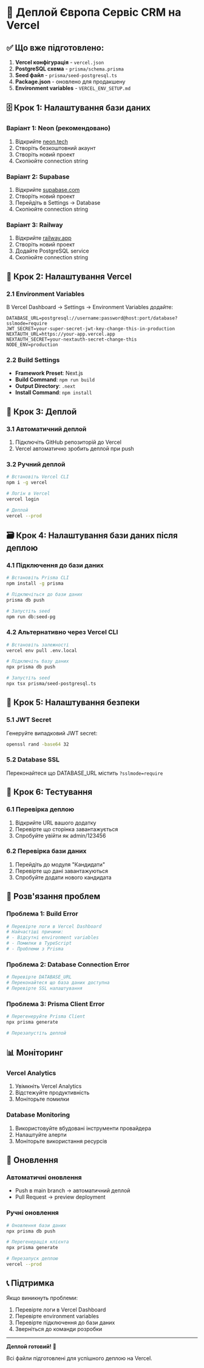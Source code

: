 # 🚀 Деплой Європа Сервіс CRM на Vercel

## ✅ **Що вже підготовлено:**

1. **Vercel конфігурація** - `vercel.json`
2. **PostgreSQL схема** - `prisma/schema.prisma`
3. **Seed файл** - `prisma/seed-postgresql.ts`
4. **Package.json** - оновлено для продакшену
5. **Environment variables** - `VERCEL_ENV_SETUP.md`

## 🗄️ **Крок 1: Налаштування бази даних**

### Варіант 1: Neon (рекомендовано)
1. Відкрийте [neon.tech](https://neon.tech)
2. Створіть безкоштовний акаунт
3. Створіть новий проект
4. Скопіюйте connection string

### Варіант 2: Supabase
1. Відкрийте [supabase.com](https://supabase.com)
2. Створіть новий проект
3. Перейдіть в Settings → Database
4. Скопіюйте connection string

### Варіант 3: Railway
1. Відкрийте [railway.app](https://railway.app)
2. Створіть новий проект
3. Додайте PostgreSQL service
4. Скопіюйте connection string

## 🔧 **Крок 2: Налаштування Vercel**

### 2.1 Environment Variables
В Vercel Dashboard → Settings → Environment Variables додайте:

```
DATABASE_URL=postgresql://username:password@host:port/database?sslmode=require
JWT_SECRET=your-super-secret-jwt-key-change-this-in-production
NEXTAUTH_URL=https://your-app.vercel.app
NEXTAUTH_SECRET=your-nextauth-secret-change-this
NODE_ENV=production
```

### 2.2 Build Settings
- **Framework Preset**: Next.js
- **Build Command**: `npm run build`
- **Output Directory**: `.next`
- **Install Command**: `npm install`

## 🚀 **Крок 3: Деплой**

### 3.1 Автоматичний деплой
1. Підключіть GitHub репозиторій до Vercel
2. Vercel автоматично зробить деплой при push

### 3.2 Ручний деплой
```bash
# Встановіть Vercel CLI
npm i -g vercel

# Логін в Vercel
vercel login

# Деплой
vercel --prod
```

## 🗃️ **Крок 4: Налаштування бази даних після деплою**

### 4.1 Підключення до бази даних
```bash
# Встановіть Prisma CLI
npm install -g prisma

# Підключіться до бази даних
prisma db push

# Запустіть seed
npm run db:seed-pg
```

### 4.2 Альтернативно через Vercel CLI
```bash
# Встановіть залежності
vercel env pull .env.local

# Підключіть базу даних
npx prisma db push

# Запустіть seed
npx tsx prisma/seed-postgresql.ts
```

## 🔐 **Крок 5: Налаштування безпеки**

### 5.1 JWT Secret
Генеруйте випадковий JWT secret:
```bash
openssl rand -base64 32
```

### 5.2 Database SSL
Переконайтеся що DATABASE_URL містить `?sslmode=require`

## 🧪 **Крок 6: Тестування**

### 6.1 Перевірка деплою
1. Відкрийте URL вашого додатку
2. Перевірте що сторінка завантажується
3. Спробуйте увійти як admin/123456

### 6.2 Перевірка бази даних
1. Перейдіть до модуля "Кандидати"
2. Перевірте що дані завантажуються
3. Спробуйте додати нового кандидата

## 🐛 **Розв'язання проблем**

### Проблема 1: Build Error
```bash
# Перевірте логи в Vercel Dashboard
# Найчастіші причини:
# - Відсутні environment variables
# - Помилки в TypeScript
# - Проблеми з Prisma
```

### Проблема 2: Database Connection Error
```bash
# Перевірте DATABASE_URL
# Переконайтеся що база даних доступна
# Перевірте SSL налаштування
```

### Проблема 3: Prisma Client Error
```bash
# Перегенеруйте Prisma Client
npx prisma generate

# Перезапустіть деплой
```

## 📊 **Моніторинг**

### Vercel Analytics
1. Увімкніть Vercel Analytics
2. Відстежуйте продуктивність
3. Моніторьте помилки

### Database Monitoring
1. Використовуйте вбудовані інструменти провайдера
2. Налаштуйте алерти
3. Моніторьте використання ресурсів

## 🔄 **Оновлення**

### Автоматичні оновлення
- Push в main branch → автоматичний деплой
- Pull Request → preview deployment

### Ручні оновлення
```bash
# Оновлення бази даних
npx prisma db push

# Перегенерація клієнта
npx prisma generate

# Перезапуск деплою
vercel --prod
```

## 📞 **Підтримка**

Якщо виникнуть проблеми:
1. Перевірте логи в Vercel Dashboard
2. Перевірте environment variables
3. Перевірте підключення до бази даних
4. Зверніться до команди розробки

---

**Деплой готовий!** 🚀

Всі файли підготовлені для успішного деплою на Vercel.
